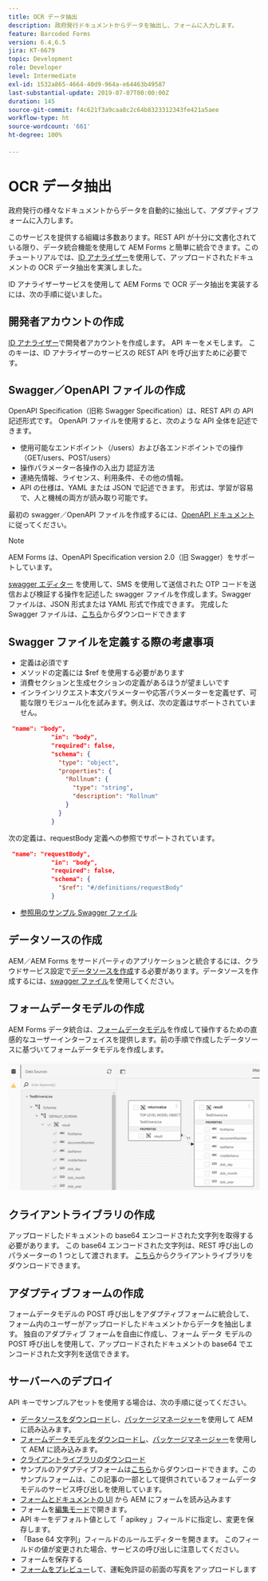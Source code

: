 ```yaml
---
title: OCR データ抽出
description: 政府発行ドキュメントからデータを抽出し、フォームに入力します。
feature: Barcoded Forms
version: 6.4,6.5
jira: KT-6679
topic: Development
role: Developer
level: Intermediate
exl-id: 1532a865-4664-40d9-964a-e64463b49587
last-substantial-update: 2019-07-07T00:00:00Z
duration: 145
source-git-commit: f4c621f3a9caa8c2c64b8323312343fe421a5aee
workflow-type: ht
source-wordcount: '661'
ht-degree: 100%

---
```


# OCR データ抽出

政府発行の様々なドキュメントからデータを自動的に抽出して、アダプティブフォームに入力します。

このサービスを提供する組織は多数あります。REST API が十分に文書化されている限り、データ統合機能を使用して AEM Forms と簡単に統合できます。このチュートリアルでは、[ID アナライザー](https://www.idanalyzer.com/)を使用して、アップロードされたドキュメントの OCR データ抽出を実演しました。

ID アナライザーサービスを使用して AEM Forms で OCR データ抽出を実装するには、次の手順に従いました。

## 開発者アカウントの作成

[ID アナライザー](https://portal.idanalyzer.com/signin.html)で開発者アカウントを作成します。 API キーをメモします。 このキーは、ID アナライザーのサービスの REST API を呼び出すために必要です。

## Swagger／OpenAPI ファイルの作成

OpenAPI Specification（旧称 Swagger Specification）は、REST API の API 記述形式です。 OpenAPI ファイルを使用すると、次のような API 全体を記述できます。

* 使用可能なエンドポイント（/users）および各エンドポイントでの操作（GET/users、POST/users）
* 操作パラメーター各操作の入出力
認証方法
* 連絡先情報、ライセンス、利用条件、その他の情報。
* API の仕様は、YAML または JSON で記述できます。 形式は、学習が容易で、人と機械の両方が読み取り可能です。

最初の swagger／OpenAPI ファイルを作成するには、[OpenAPI ドキュメント](https://swagger.io/docs/specification/2-0/basic-structure/) に従ってください。

>[!NOTE]
> AEM Forms は、OpenAPI Specification version 2.0（旧 Swagger）をサポートしています。

[swagger エディター](https://editor.swagger.io/) を使用して、SMS を使用して送信された OTP コードを送信および検証する操作を記述した swagger ファイルを作成します。Swagger ファイルは、JSON 形式または YAML 形式で作成できます。 完成した Swagger ファイルは、[こちら](assets/drivers-license-swagger.zip)からダウンロードできます

## Swagger ファイルを定義する際の考慮事項

* 定義は必須です
* メソッドの定義には $ref を使用する必要があります
* 消費セクションと生成セクションの定義があるほうが望ましいです
* インラインリクエスト本文パラメーターや応答パラメーターを定義せず、可能な限りモジュール化を試みます。例えば、次の定義はサポートされていません。

```json
 "name": "body",
            "in": "body",
            "required": false,
            "schema": {
              "type": "object",
              "properties": {
                "Rollnum": {
                  "type": "string",
                  "description": "Rollnum"
                }
              }
            }
```

次の定義は、requestBody 定義への参照でサポートされています。

```json
 "name": "requestBody",
            "in": "body",
            "required": false,
            "schema": {
              "$ref": "#/definitions/requestBody"
            }
```

* [参照用のサンプル Swagger ファイル](assets/sample-swagger.json)

## データソースの作成

AEM／AEM Forms をサードパーティのアプリケーションと統合するには、クラウドサービス設定で[データソースを作成](https://experienceleague.adobe.com/docs/experience-manager-learn/forms/ic-web-channel-tutorial/parttwo.html?lang=ja)する必要があります。データソースを作成するには、[swagger ファイル](assets/drivers-license-swagger.zip)を使用してください。

## フォームデータモデルの作成

AEM Forms データ統合は、[フォームデータモデル](https://experienceleague.adobe.com/docs/experience-manager-65/forms/form-data-model/create-form-data-models.html?lang=ja)を作成して操作するための直感的なユーザーインターフェイスを提供します。前の手順で作成したデータソースに基づいてフォームデータモデルを作成します。

![fdm](assets/test-dl-fdm.PNG)

## クライアントライブラリの作成

アップロードしたドキュメントの base64 エンコードされた文字列を取得する必要があります。 この base64 エンコードされた文字列は、REST 呼び出しのパラメーターの 1 つとして渡されます。
[こちら](assets/drivers-license-client-lib.zip)からクライアントライブラリをダウンロードできます。

## アダプティブフォームの作成

フォームデータモデルの POST 呼び出しをアダプティブフォームに統合して、フォーム内のユーザーがアップロードしたドキュメントからデータを抽出します。 独自のアダプティブ フォームを自由に作成し、フォーム データ モデルの POST 呼び出しを使用して、アップロードされたドキュメントの base64 でエンコードされた文字列を送信できます。

## サーバーへのデプロイ

API キーでサンプルアセットを使用する場合は、次の手順に従ってください。

* [データソースをダウンロード](assets/drivers-license-source.zip)し、[パッケージマネージャー](http://localhost:4502/crx/packmgr/index.jsp)を使用して AEM に読み込みます。
* [フォームデータモデルをダウンロードし](assets/drivers-license-fdm.zip)、[パッケージマネージャー](http://localhost:4502/crx/packmgr/index.jsp)を使用して AEM に読み込みます。
* [クライアントライブラリのダウンロード](assets/drivers-license-client-lib.zip)
* サンプルのアダプティブフォームは[こちら](assets/adaptive-form-dl.zip)からダウンロードできます。このサンプルフォームは、この記事の一部として提供されているフォームデータモデルのサービス呼び出しを使用しています。
* [フォームとドキュメントの UI](http://localhost:4502/aem/forms.html/content/dam/formsanddocuments) から AEM にフォームを読み込みます
* フォームを[編集モード](http://localhost:4502/editor.html/content/forms/af/driverslicenseandpassport.html)で開きます。
* API キーをデフォルト値として「 apikey 」フィールドに指定し、変更を保存します。
* 「Base 64 文字列」フィールドのルールエディターを開きます。 このフィールドの値が変更された場合、サービスの呼び出しに注意してください。
* フォームを保存する
* [フォームをプレビュー](http://localhost:4502/content/dam/formsanddocuments/driverslicenseandpassport/jcr:content?wcmmode=disabled)して、運転免許証の前面の写真をアップロードします
